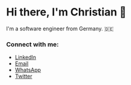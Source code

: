 <h1>Hi there, I'm Christian 👋</h1>

I'm a software engineer from Germany. :de:

<h3 align="left">Connect with me:</h3>
<p align="left">
<ul>
    <li>
        <a href="https://www.linkedin.com/in/busch-christian/" target="_blank">LinkedIn</a>
    </li>
    <li>
        <a href="mailto:chris.busch.22@gmail.com" target="_blank">Email</a>
    </li>
    <li>
        <a href="https://wa.me/4917684593650" target="_blank">WhatsApp</a>
    </li>
    <li>
        <a href="https://twitter.com/buschNT" target="_blank">Twitter</a>
    </li>
</ul>
</p>
